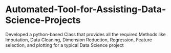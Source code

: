 # Automated-Tool-for-Assisting-Data-Science-Projects

Developed a python-based Class that provides all the required Methods like Imputation, Data Cleaning, Dimension Reduction, Regression, Feature selection, and plotting for a typical Data Science project
